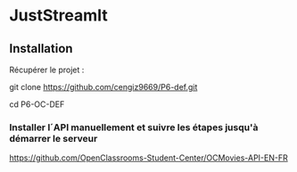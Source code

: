 # JustStreamIt

## Installation

Récupérer le projet : 

git clone https://github.com/cengiz9669/P6-def.git

cd P6-OC-DEF

### Installer l´API manuellement et suivre les étapes jusqu'à démarrer le serveur

https://github.com/OpenClassrooms-Student-Center/OCMovies-API-EN-FR
